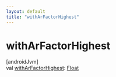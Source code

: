 ```yaml
---
layout: default
title: "withArFactorHighest"
---
```


# withArFactorHighest

[androidJvm]\
val [withArFactorHighest](with-ar-factor-highest.md): [Float](https://kotlinlang.org/api/core/kotlin-stdlib/kotlin/-float/index.html)